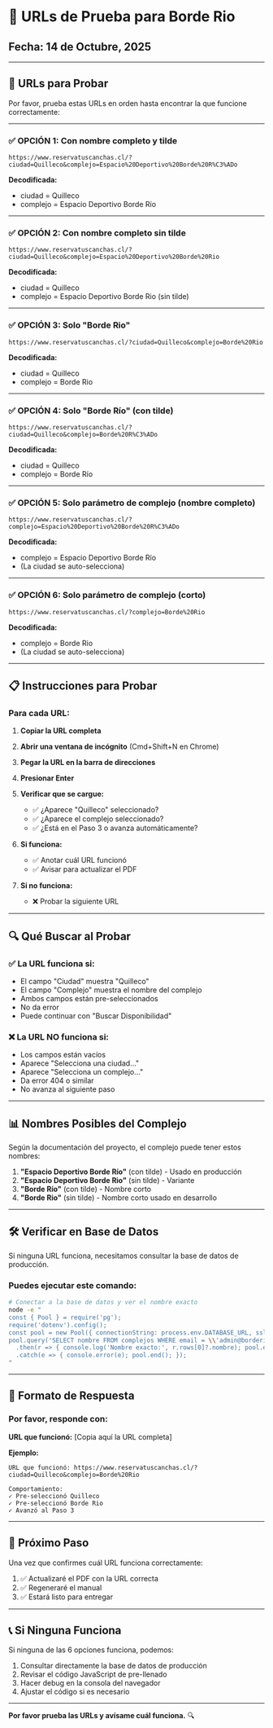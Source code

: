 # 🔗 URLs de Prueba para Borde Rio

## Fecha: 14 de Octubre, 2025

---

## 🎯 URLs para Probar

Por favor, prueba estas URLs en orden hasta encontrar la que funcione correctamente:

---

### ✅ **OPCIÓN 1: Con nombre completo y tilde**
```
https://www.reservatuscanchas.cl/?ciudad=Quilleco&complejo=Espacio%20Deportivo%20Borde%20R%C3%ADo
```

**Decodificada:**
- ciudad = Quilleco
- complejo = Espacio Deportivo Borde Río

---

### ✅ **OPCIÓN 2: Con nombre completo sin tilde**
```
https://www.reservatuscanchas.cl/?ciudad=Quilleco&complejo=Espacio%20Deportivo%20Borde%20Rio
```

**Decodificada:**
- ciudad = Quilleco
- complejo = Espacio Deportivo Borde Rio (sin tilde)

---

### ✅ **OPCIÓN 3: Solo "Borde Rio"**
```
https://www.reservatuscanchas.cl/?ciudad=Quilleco&complejo=Borde%20Rio
```

**Decodificada:**
- ciudad = Quilleco
- complejo = Borde Rio

---

### ✅ **OPCIÓN 4: Solo "Borde Río" (con tilde)**
```
https://www.reservatuscanchas.cl/?ciudad=Quilleco&complejo=Borde%20R%C3%ADo
```

**Decodificada:**
- ciudad = Quilleco
- complejo = Borde Río

---

### ✅ **OPCIÓN 5: Solo parámetro de complejo (nombre completo)**
```
https://www.reservatuscanchas.cl/?complejo=Espacio%20Deportivo%20Borde%20R%C3%ADo
```

**Decodificada:**
- complejo = Espacio Deportivo Borde Río
- (La ciudad se auto-selecciona)

---

### ✅ **OPCIÓN 6: Solo parámetro de complejo (corto)**
```
https://www.reservatuscanchas.cl/?complejo=Borde%20Rio
```

**Decodificada:**
- complejo = Borde Rio
- (La ciudad se auto-selecciona)

---

## 📋 Instrucciones para Probar

### Para cada URL:

1. **Copiar la URL completa**
2. **Abrir una ventana de incógnito** (Cmd+Shift+N en Chrome)
3. **Pegar la URL en la barra de direcciones**
4. **Presionar Enter**
5. **Verificar que se cargue:**
   - ✅ ¿Aparece "Quilleco" seleccionado?
   - ✅ ¿Aparece el complejo seleccionado?
   - ✅ ¿Está en el Paso 3 o avanza automáticamente?

6. **Si funciona:**
   - ✅ Anotar cuál URL funcionó
   - ✅ Avisar para actualizar el PDF

7. **Si no funciona:**
   - ❌ Probar la siguiente URL

---

## 🔍 Qué Buscar al Probar

### ✅ **La URL funciona si:**
- El campo "Ciudad" muestra "Quilleco"
- El campo "Complejo" muestra el nombre del complejo
- Ambos campos están pre-seleccionados
- No da error
- Puede continuar con "Buscar Disponibilidad"

### ❌ **La URL NO funciona si:**
- Los campos están vacíos
- Aparece "Selecciona una ciudad..."
- Aparece "Selecciona un complejo..."
- Da error 404 o similar
- No avanza al siguiente paso

---

## 📊 Nombres Posibles del Complejo

Según la documentación del proyecto, el complejo puede tener estos nombres:

1. **"Espacio Deportivo Borde Río"** (con tilde) - Usado en producción
2. **"Espacio Deportivo Borde Rio"** (sin tilde) - Variante
3. **"Borde Río"** (con tilde) - Nombre corto
4. **"Borde Rio"** (sin tilde) - Nombre corto usado en desarrollo

---

## 🛠️ Verificar en Base de Datos

Si ninguna URL funciona, necesitamos consultar la base de datos de producción.

### Puedes ejecutar este comando:
```bash
# Conectar a la base de datos y ver el nombre exacto
node -e "
const { Pool } = require('pg');
require('dotenv').config();
const pool = new Pool({ connectionString: process.env.DATABASE_URL, ssl: { rejectUnauthorized: false } });
pool.query('SELECT nombre FROM complejos WHERE email = \\'admin@borderio.cl\\' OR telefono = \\'+56999820929\\'')
  .then(r => { console.log('Nombre exacto:', r.rows[0]?.nombre); pool.end(); })
  .catch(e => { console.error(e); pool.end(); });
"
```

---

## 📝 Formato de Respuesta

### Por favor, responde con:

**URL que funcionó:** [Copia aquí la URL completa]

**Ejemplo:**
```
URL que funcionó: https://www.reservatuscanchas.cl/?ciudad=Quilleco&complejo=Borde%20Rio

Comportamiento:
✓ Pre-seleccionó Quilleco
✓ Pre-seleccionó Borde Rio
✓ Avanzó al Paso 3
```

---

## 🔄 Próximo Paso

Una vez que confirmes cuál URL funciona correctamente:
1. ✅ Actualizaré el PDF con la URL correcta
2. ✅ Regeneraré el manual
3. ✅ Estará listo para entregar

---

## 📞 Si Ninguna Funciona

Si ninguna de las 6 opciones funciona, podemos:
1. Consultar directamente la base de datos de producción
2. Revisar el código JavaScript de pre-llenado
3. Hacer debug en la consola del navegador
4. Ajustar el código si es necesario

---

**Por favor prueba las URLs y avísame cuál funciona.** 🔍

